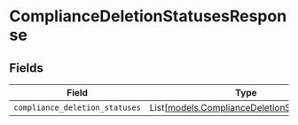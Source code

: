 # ComplianceDeletionStatusesResponse


## Fields

| Field                                                                                      | Type                                                                                       | Required                                                                                   | Description                                                                                |
| ------------------------------------------------------------------------------------------ | ------------------------------------------------------------------------------------------ | ------------------------------------------------------------------------------------------ | ------------------------------------------------------------------------------------------ |
| `compliance_deletion_statuses`                                                             | List[[models.ComplianceDeletionStatusObject](../models/compliancedeletionstatusobject.md)] | :heavy_minus_sign:                                                                         | N/A                                                                                        |